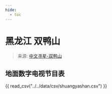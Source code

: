 ```yaml
---
hide:
  - toc
---
```


# 黑龙江 双鸭山

> 来源: [中文寻星-双鸭山](http://dtmb.saoing.com/shuangyashan.htm)

## 地面数字电视节目表

{{ read_csv("../../data/csv/shuangyashan.csv") }}
